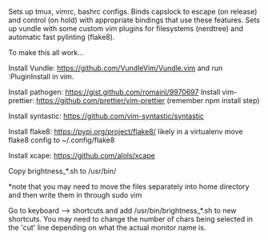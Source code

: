 Sets up tmux, vimrc, bashrc configs.
Binds capslock to escape (on release) and control (on hold) with appropriate
bindings that use these features. Sets up vundle with some custom vim plugins
for filesystems (nerdtree) and automatic fast pylinting (flake8).

To make this all work...

Install Vundle: https://github.com/VundleVim/Vundle.vim
and run :PluginInstall in vim.

Install pathogen: https://gist.github.com/romainl/9970697
Install vim-prettier: https://github.com/prettier/vim-prettier (remember npm install step)

Install syntastic: https://github.com/vim-syntastic/syntastic

Install flake8: https://pypi.org/project/flake8/
likely in a virtualenv
move flake8 config to ~/.config/flake8

Install xcape: https://github.com/alols/xcape

Copy brightness\_\*.sh to /usr/bin/

\*note that you may need to move the files separately into home directory and
then write them in through sudo vim

Go to keyboard --> shortcuts and add /usr/bin/brightness\_\*.sh to new shortcuts.
You may need to change the number of chars being selected in the 'cut' line
depending on what the actual monitor name is.
